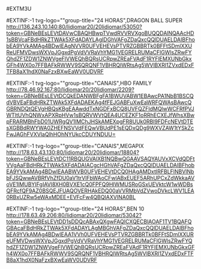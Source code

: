 #EXTM3U

#EXTINF:-1 tvg-logo=""group-title="24 HORAS",DRAGON BALL SUPER
http://136.243.10.140:80/lidiomar20/20lidiomar/53050?token=GBNeBEsLEVtDAVwCBAQHBwpTVwdRVVRVXgoBUQQDAlNQAAcHD1sBBVcaFBdHRkZTWAk5XFdADAYLAgIDGhVAFgZDaQxcQQlDUAELDAIBFhobEA9YVkAMAg4BDwIEAgNVVR0UFVEHEVsPTVRZGBBRTk0BFFtSDmlXXUReUFMVDwsWXVpJGgxdPgVdVVRaVhYMG1VEGRELRUMaCFlGWlsZRwFYQhdZF1ZDW1ZNWVgeFlVWEQhBQRsUCRpwZREaFVAdF1RYFlEMXUNbGkxGFh4WX0o7FFBAFkRWWV9SQRQNF1VBHRQIWRtsAg5WVlBXRl1ZVxdEDxFTFB8aX1hdX0NaFzxBXwEaWV0UDVRF

#EXTINF:-1 tvg-logo=""group-title="CANAIS",HBO FAMILY
http://78.46.92.167:80/lidiomar20/20lidiomar/2209?token=GBNeBEsLEVtDCQkEDANWBFgFA1BWUVABW1EBAwcPA1NbB1BSCQdVBVEaFBdHRkZTWAk5XFdADAEKAg4fFEJGABFuXwEaWRFQWAsBAwcQGBRNDQtQEVgHBQsKBgEAAwddTxNGDFxBCQ8UVFQZFldMQlwWCFRfPVJWTltUVhQNWxAPXRpHVw1sBQRVWVtQEA4UCEZKF1oRRhECXEJfWhsXBwpFRARMBhFbD01UWRgQV1lMChJHSkAMEXpgFR8UUk0RBl9FDFcNEVtDTEsXGBBdRWYWA0ZHEFNSVVdFEQwVBUdPE1sEQDxQDg9WXVZAW1tYSkZcFwJAGhFVXVlaQlhHOhNYUkcCDUYNDUU=

#EXTINF:-1 tvg-logo=""group-title="CANAIS",MEGAPIX
http://178.63.43.130:80/lidiomar20/20lidiomar/18804?token=GBNeBEsLEVtDC11RBQUGVAlXB1NQBwQGAAVSAQYAUVxXCVdQDFtVVgAaFBdHRkZTWAk5XFdADAIACgcHGhVAFgZDaQxcQQlDUAELDAIBFhobEA9YVkAMAg4BDwIEAABWVB0UFVEHEVtDCQ0HAgAMDxtIRFBLFlNBVlNbbFJSQwwAVBRfVhZfDU0aV1trVlFbWAoCFwlABxEUEF5ARhUPCxZdWkkaAVoVE1lMUBYIFgIAVl8XH0BVXE1cQ0FPFQ9HIWMUSRoGSxUEVktcW1wWDBsQFRcfQF9AZ0BSQEJFUAQOVERHAkEDQ00aVVRMbVdZVwoDVkcLWV1LEA0RBxUZRw5eWAxMDEE+EVFcFw4QBQIAXVINA0BL

#EXTINF:-1 tvg-logo=""group-title="24 HORAS",BEN 10
http://178.63.49.206:80/lidiomar20/20lidiomar/53042?token=GBNeBEsLEVtDD1sDDQcABAxQXgwFAQICXQECBlAOAF1TV1BQAFQGBAcaFBdHRkZTWAk5XFdADAYLAgMBGhVAFgZDaQxcQQlDUAELDAIBFhobEA9YVkAMAg4BDwIEAA1VVh0UFVEHEVsPTVRZGBBRTk0BFFtSDmlXXUReUFMVDwsWXVpJGgxdPgVdVVRaVhYMG1VEGRELRUMaCFlGWlsZRwFYQhdZF1ZDW1ZNWVgeFlVWEQhBQRsUCRpwZREaFVAdF1RYFlEMXUNbGkxGFh4WX0o7FFBAFkRWWV9SQRQNF1VBHRQIWRtsAg5WVlBXRl1ZVxdEDxFTFB8aX1hdX0NaFzxBXwEaWV0UDVRF
